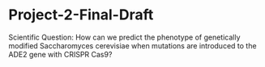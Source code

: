 # Project-2-Final-Draft
Scientific Question: How can we predict the phenotype of genetically modified Saccharomyces cerevisiae when mutations are introduced to the ADE2 gene with CRISPR Cas9?
